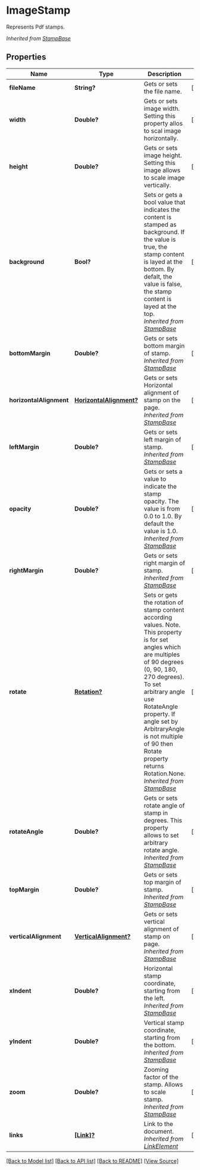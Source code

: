 ﻿# ImageStamp
Represents Pdf stamps.

*Inherited from [StampBase](StampBase.md)*
## Properties
Name | Type | Description | Notes
------------ | ------------- | ------------- | -------------
**fileName** | **String?** | Gets or sets the file name. | [optional]
**width** | **Double?** | Gets or sets image width. Setting this property allos to scal image horizontally. | [optional]
**height** | **Double?** | Gets or sets image height. Setting this image allows to scale image vertically. | [optional]
**background** | **Bool?** | Sets or gets a bool value that indicates the content is stamped as background. If the value is true, the stamp content is layed at the bottom. By defalt, the value is false, the stamp content is layed at the top.<br />*Inherited from [StampBase](StampBase.md)* | [optional]
**bottomMargin** | **Double?** | Gets or sets bottom margin of stamp.<br />*Inherited from [StampBase](StampBase.md)* | [optional]
**horizontalAlignment** | [**HorizontalAlignment?**](HorizontalAlignment.md) | Gets or sets Horizontal alignment of stamp on the page. <br />*Inherited from [StampBase](StampBase.md)* | [optional]
**leftMargin** | **Double?** | Gets or sets left margin of stamp.<br />*Inherited from [StampBase](StampBase.md)* | [optional]
**opacity** | **Double?** | Gets or sets a value to indicate the stamp opacity. The value is from 0.0 to 1.0. By default the value is 1.0.<br />*Inherited from [StampBase](StampBase.md)* | [optional]
**rightMargin** | **Double?** | Gets or sets right margin of stamp.<br />*Inherited from [StampBase](StampBase.md)* | [optional]
**rotate** | [**Rotation?**](Rotation.md) | Sets or gets the rotation of stamp content according values. Note. This property is for set angles which are multiples of 90 degrees (0, 90, 180, 270 degrees). To set arbitrary angle use RotateAngle property. If angle set by ArbitraryAngle is not multiple of 90 then Rotate property returns Rotation.None.<br />*Inherited from [StampBase](StampBase.md)* | [optional]
**rotateAngle** | **Double?** | Gets or sets rotate angle of stamp in degrees. This property allows to set arbitrary rotate angle. <br />*Inherited from [StampBase](StampBase.md)* | [optional]
**topMargin** | **Double?** | Gets or sets top margin of stamp.<br />*Inherited from [StampBase](StampBase.md)* | [optional]
**verticalAlignment** | [**VerticalAlignment?**](VerticalAlignment.md) | Gets or sets vertical alignment of stamp on page.<br />*Inherited from [StampBase](StampBase.md)* | [optional]
**xIndent** | **Double?** | Horizontal stamp coordinate, starting from the left.<br />*Inherited from [StampBase](StampBase.md)* | [optional]
**yIndent** | **Double?** | Vertical stamp coordinate, starting from the bottom.<br />*Inherited from [StampBase](StampBase.md)* | [optional]
**zoom** | **Double?** | Zooming factor of the stamp. Allows to scale stamp.<br />*Inherited from [StampBase](StampBase.md)* | [optional]
**links** | [**[Link]?**](Link.md) | Link to the document.<br />*Inherited from [LinkElement](LinkElement.md)* | [optional]

[[Back to Model list]](../README.md#documentation-for-models) [[Back to API list]](../README.md#documentation-for-api-endpoints) [[Back to README]](../README.md) [[View Source]](../AsposePdfCloud/Models/ImageStamp.swift)

